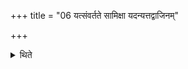 +++
title = "06 यत्संवर्तते सामिक्षा यदन्यत्तद्वाजिनम्"

+++

<details><summary>थिते</summary>

6. What becomes thick is (called) Āmikṣā. Whatever else (i.e. the liquid part) is (called) Vājina.
</details>
